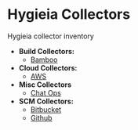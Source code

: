 # Hygieia Collectors

Hygieia collector inventory

- **Build Collectors:**
  - [Bamboo](build/bamboo/README.md)
- **Cloud Collectors:**
  - [AWS](cloud/aws/README.md)
- **Misc Collectors**
  - [Chat Ops](misc/chat-ops/README.md)
- **SCM Collectors:**
  - [Bitbucket](scm/bitbucket/README.md)
  - [Github](scm/github/README.md)

